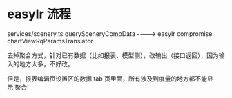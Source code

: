 # easyIr 流程

services/scenery.ts querySceneryCompData
----> easyIr compromise chartViewRqParamsTranslator

去掉聚合方式，针对已有数据（比如报表、模型侧），改输出（接口返回），因为输入的地方太多，不好改。

但是，报表编辑页设置区的数据 tab 页里面，所有涉及到度量的地方都不能显示‘聚合’
